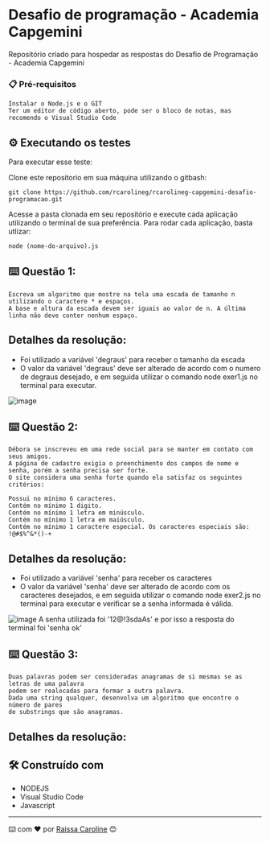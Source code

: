 # Desafio de programação - Academia Capgemini

Repositório criado para hospedar as respostas do Desafio de Programação - Academia Capgemini

### 📋 Pré-requisitos

```
Instalar o Node.js e o GIT
Ter um editor de código aberto, pode ser o bloco de notas, mas recomendo o Visual Studio Code
```

## ⚙️ Executando os testes

Para executar esse teste:

Clone este repositorio em sua máquina utilizando o gitbash:

```
git clone https://github.com/rcarolineg/rcarolineg-capgemini-desafio-programacao.git

```
Acesse a pasta clonada em seu repositório e execute cada aplicação utilizando o terminal de sua preferência.
Para rodar cada aplicação, basta utlizar:

```
node (nome-do-arquivo).js
```

## ⌨️ Questão 1:

```
Escreva um algoritmo que mostre na tela uma escada de tamanho n utilizando o caractere * e espaços.
A base e altura da escada devem ser iguais ao valor de n. A última linha não deve conter nenhum espaço.

```
## Detalhes da resolução:

- Foi utilizado a variável 'degraus' para receber o tamanho da escada 
- O valor da variável 'degraus' deve ser alterado de acordo com o numero de degraus desejado, e em seguida utilizar o comando node exer1.js no terminal para executar.

![image](https://user-images.githubusercontent.com/96622266/154800376-e33a445a-60d4-460a-b12a-413eca6bed5a.png)


## ⌨️ Questão 2:

```
Débora se inscreveu em uma rede social para se manter em contato com seus amigos.
A página de cadastro exigia o preenchimento dos campos de nome e senha, porém a senha precisa ser forte. 
O site considera uma senha forte quando ela satisfaz os seguintes critérios:

Possui no mínimo 6 caracteres.
Contém no mínimo 1 digito.
Contém no mínimo 1 letra em minúsculo.
Contém no mínimo 1 letra em maiúsculo.
Contém no mínimo 1 caractere especial. Os caracteres especiais são: !@#$%^&*()-+

```
## Detalhes da resolução:

- Foi utilizado a variável 'senha' para receber os caracteres 
- O valor da variável 'senha' deve ser alterado de acordo com os caracteres desejados, 
e em seguida utilizar o comando node exer2.js no terminal para executar e verificar se a senha informada é válida.

![image](https://user-images.githubusercontent.com/96622266/154800439-7c90e3c7-833c-4af5-9d25-f145fb1e567a.png)
A senha utilizada foi '12@!3sdaAs' e por isso a resposta do terminal foi 'senha ok'

## ⌨️ Questão 3:

```
Duas palavras podem ser consideradas anagramas de si mesmas se as letras de uma palavra 
podem ser realocadas para formar a outra palavra.
Dada uma string qualquer, desenvolva um algoritmo que encontre o número de pares 
de substrings que são anagramas.

```
## Detalhes da resolução:


## 🛠️ Construído com

* NODEJS
* Visual Studio Code
* Javascript

---
⌨️ com ❤️ por [Raissa Caroline](https://github.com/rcarolineg) 😊
